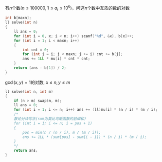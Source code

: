 有$n$个数$(n \leq 100000,1 \le  a_i \le 10 ^ 6)$，问这$n$个数中互质的数的对数
```cpp
int b[maxn];
ll solve(int n)
{
    ll ans = 0;
    for (int i = 0, x; i < n; i++) scanf("%d", &x), b[x]++;
    for (int i = 1; i < maxn; i++)
    {
        int cnt = 0;
        for (int j = i; j < maxn; j += i) cnt += b[j];
        ans += 1LL * mu[i] * cnt * cnt;
    }
    return (ans - b[1]) / 2;
}
```
$\gcd(x,y)=1$的对数, $x \leq n, y \leq m$
```cpp
ll solve(int n, int m)
{
    if (n > m) swap(n, m);
    ll ans = 0;
    for (int i = 1; i <= n; i++) ans += (ll)mu[i] * (n / i) * (m / i);
    /* 
    数论分块写法(sum为莫比乌斯函数的前缀和)
    for (int i = 1; i <= n; i = pos + 1)
    {
        pos = min(n / (n / i), m / (m / i));
        ans += 1LL * (sum[pos] - sum[i - 1]) * (n / i) * (m / i);
    }
    */
    return ans;
}
```